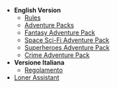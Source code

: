 <!-- _navbar.md -->

- **English Version**
  - [Rules](loner-en.md)
  - [Adventure Packs](adventure-packs.md)
  - [Fantasy Adventure Pack](AP01_fantasy.md)
  - [Space Sci-Fi Adventure Pack](AP02_Space_SciFi.md)
  - [Superheroes Adventure Pack](AP03_superheroes.md)
  - [Crime Adventure Pack](AP04_crime.md)
- **Versione Italiana**
  - [Regolamento](loner-ita.md)
- [Loner Assistant](https://zeruhur.space/loner-assistant/)